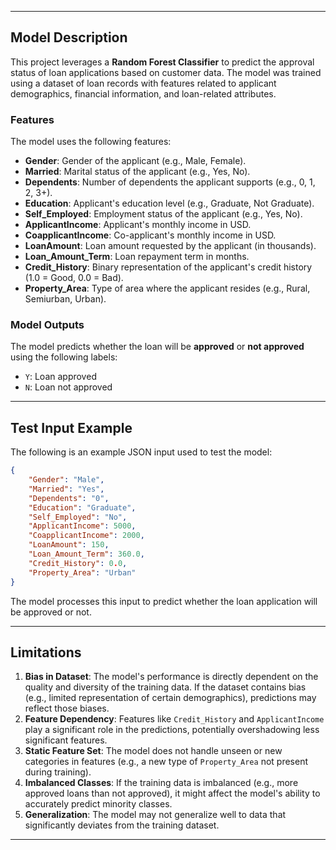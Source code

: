 
---

## Model Description  
This project leverages a **Random Forest Classifier** to predict the approval status of loan applications based on customer data. The model was trained using a dataset of loan records with features related to applicant demographics, financial information, and loan-related attributes.  

### Features  
The model uses the following features:  
- **Gender**: Gender of the applicant (e.g., Male, Female).  
- **Married**: Marital status of the applicant (e.g., Yes, No).  
- **Dependents**: Number of dependents the applicant supports (e.g., 0, 1, 2, 3+).  
- **Education**: Applicant's education level (e.g., Graduate, Not Graduate).  
- **Self_Employed**: Employment status of the applicant (e.g., Yes, No).  
- **ApplicantIncome**: Applicant's monthly income in USD.  
- **CoapplicantIncome**: Co-applicant's monthly income in USD.  
- **LoanAmount**: Loan amount requested by the applicant (in thousands).  
- **Loan_Amount_Term**: Loan repayment term in months.  
- **Credit_History**: Binary representation of the applicant's credit history (1.0 = Good, 0.0 = Bad).  
- **Property_Area**: Type of area where the applicant resides (e.g., Rural, Semiurban, Urban).  

### Model Outputs  
The model predicts whether the loan will be **approved** or **not approved** using the following labels:  
- `Y`: Loan approved  
- `N`: Loan not approved  

---

## Test Input Example  
The following is an example JSON input used to test the model:  

```json  
{  
    "Gender": "Male",  
    "Married": "Yes",  
    "Dependents": "0",  
    "Education": "Graduate",  
    "Self_Employed": "No",  
    "ApplicantIncome": 5000,  
    "CoapplicantIncome": 2000,  
    "LoanAmount": 150,  
    "Loan_Amount_Term": 360.0,  
    "Credit_History": 0.0,  
    "Property_Area": "Urban"  
}  
```  

The model processes this input to predict whether the loan application will be approved or not.  

---

## Limitations  
1. **Bias in Dataset**: The model's performance is directly dependent on the quality and diversity of the training data. If the dataset contains bias (e.g., limited representation of certain demographics), predictions may reflect those biases.  
2. **Feature Dependency**: Features like `Credit_History` and `ApplicantIncome` play a significant role in the predictions, potentially overshadowing less significant features.  
3. **Static Feature Set**: The model does not handle unseen or new categories in features (e.g., a new type of `Property_Area` not present during training).  
4. **Imbalanced Classes**: If the training data is imbalanced (e.g., more approved loans than not approved), it might affect the model's ability to accurately predict minority classes.  
5. **Generalization**: The model may not generalize well to data that significantly deviates from the training dataset.  

---
